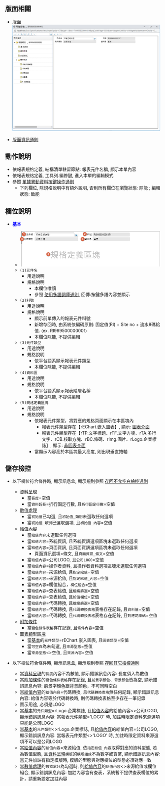 ## <div id="layout">版面相關</div>
* 版面
    ![pic][image_basic]

* [版面資訊通則][link_ruleother1]

## <div id="form-action">動作說明</div>

* 依報表規格定義, 結構清單駐留節點: 報表元件名稱, 顯示本單內容
* 依報表規格定義, 工具列.編修鍵, 進入本單的編輯模式
* 參照 [單據異動資料按鍵操作通則][link_rulebutton2]
    * 下列欄位, 除規格說明中有額外說明, 否則所有欄位在瀏覽狀態: 除能 ; 編輯狀態: 致能

## <div id="object-desc">欄位說明</div>

* <p id="fieldbreak1" style="color:blue;font-weight:bold">基本</p>

    * ![pic][image_basic_block1]
    * `(1)元件名`
        * 用途說明
        * 規格說明
			* 本欄位唯讀
            * 參照 [使用多語詞庫通則][link_ruledialog2], 回傳:按鍵多語內容並顯示
    * `(2)料號`
        * 用途說明
        * 規格說明
            * 顯示前單傳入的報表元件料號
			* 新增存回時, 由系統依編碼原則: 固定值(RI) + Site no + 流水8碼給值. (ex. RI999500000001)
            * 本欄位除能, 不提供編輯
    * `(3)元件類型`
        * 用途說明
        * 規格說明
            * 依平台語系顯示報表元件類型
            * 本欄位除能, 不提供編輯
    * `(4)資料區`
        * 用途說明
        * 規格說明
            * 依平台語系顯示報表階層名稱
            * 本欄位除能, 不提供編輯
    * `(5)規格定義區塊`
        * 用途說明
        * 規格說明
            * 依報表元件類型，將對應的規格頁面顯示在本區塊內
                * 報表元件類型存在【rEChart.嵌入圖表】, 顯示: [圖表介面](rEchart)
                * 報表元件類型存在【rTP.文字標題、rTF.文字方塊、rTA.多行文字、rCB.核取方塊、rBC.條碼、rImg.圖片、rLogo.企業標誌】, 顯示: [非圖表介面](OtherWidget)
            * 當顯示內容高於本區塊最大高度, 則出現垂直捲軸

## <div id="save-action">儲存檢控</div>

* 以下欄位符合條件時, 顯示訊息盒, 顯示規則參照 [存回不允空白檢控通則][link_ruleother7]
    * [資料呈現][link_otherwidget_fieldbreak1]
        * 當`長度`=空值
        * 當`資料超長`=折行固定行數, 且`折行固定行數`=空值
    * [數值處理][link_otherwidget_fieldbreak2]
        * 當`初始值`已勾選, 且`初始值_類別`未選取任何選項
        * 當`初始值_類別`已選取選項, 且`初始值_內容`=空值
    * [給值內容][link_otherwidget_fieldbreak3]
        * 當`給值內容`未選取任何選項
        * 當`給值內容`=系統資訊, 且系統資訊選項區塊未選取任何選項
        * 當`給值內容`=頁面資訊, 且頁面資訊選項區塊未選取任何選項
            * 頁面資訊選項=條文, 且`頁面資訊_條文`=空值
        * 當`給值內容`=公司LOGO, 且`公司LOGO`=空值
        * 當`給值內容`=操作者資料, 且操作者資料選項區塊未選取任何選項
        * 當`給值內容`=來源給值, 且`指定給值`=空值
        * 當`給值內容`=來源給值, 且`指定給值_內容`=空值
        * 當`給值內容`=欄位組合，`欄位組合`=空值
        * 當`給值內容`=查表給值, 且`檔案篩選`=空值
        * 當`給值內容`=查表給值, 且`給值欄位`=空值
        * 當`給值內容`=代碼轉換, 且`檔案篩選`=空值
        * 當`給值內容`=代碼轉換, 且`代碼轉換表格`表格存在記錄, 且`資料值`=空值
        * 當`給值內容`=代碼轉換, 且`代碼轉換表格`表格存在記錄, 且`對應詞庫碼`=空值
    * [附加條件][link_otherwidget_fieldbreak4]
        * 當`變色條件表格`存在記錄, 且`條件內容`=空值
    * [圖表類型區塊][link_rEchart_fieldbreak1]
        * 當[基本][link_fieldbreak1]的`元件類型`=rEChart.嵌入圖表, 且`圖表類型`=空值
        * 當`可空白`為未勾選, 且`來源型態`=空值
        * 當`來源型態`<>空值, 且`來源內容`=空值
	
* 以下欄位符合條件時, 顯示訊息盒, 顯示規則參照 [存回其它檢控通則][link_ruleother8]
    * 當[資料呈現][link_otherwidget_fieldbreak1]的`長度`內容不為數值, 顯示錯誤訊息內容: 長度須入為數值
    * 當[附加條件][link_otherwidget_fieldbreak4]的`變色條件表格`存在記錄, 且`前景字顏色`、`背景顏色`皆為空, 顯示錯誤訊息內容: 前景字顏色跟背景顏色，不可同時空白
    * 當[給值內容][link_otherwidget_fieldbreak3]的`給值內容`=代碼轉換, 且`代碼轉換表格`無任何記錄, 顯示錯誤訊息內容: 給值內容等於代碼轉換時, 則代碼轉換表格至少存在一筆記錄
    * 圖示用途, 必須是LOGO
    * 當[基本][link_fieldbreak1]的`元件類型`=rLogo.企業標誌, 且[給值內容][link_otherwidget_fieldbreak3]的給值內容<>公司LOGO, 顯示錯誤訊息內容: 當報表元件類型='LOGO' 時, 加註時限定資料來源選項只能是公司LOGO
    * 當[基本][link_fieldbreak1]的`元件類型`<>rLogo.企業標誌, 且[給值內容][link_otherwidget_fieldbreak3]的給值內容=公司LOGO, 顯示錯誤訊息內容: 當報表元件類型<>'LOGO' 時, 加註時限定資料來源選項不可以是公司LOGO
    * 當[給值內容][link_otherwidget_fieldbreak3]的`給值內容`=來源給值, 依`指定給值_內容`取得對應的資料型態, 若為數值型態, 且[資料呈現][link_otherwidget_fieldbreak1]`模版`的`模版組成`不為數字或貨幣, 顯示錯誤訊息內容: 當元件加註有指定模版時, 模版的型態與對應欄位的型態必須對應一致  
    * 當[數值處理][link_otherwidget_fieldbreak2]的`數據累計`為勾選時, 則[給值內容][link_otherwidget_fieldbreak3]的`給值內容`<>來源給值或欄位組合, 顯示錯誤訊息內容: 加註內容含有查表，系統暫不提供查表欄位的累計，請重新設定加註內容
    
    

<!-- 圖片 -->
[image_basic]:attachment/ReportObjectAnnotation_Basic.png
[image_basic_block1]:attachment/ReportObjectAnnotation_Basic_block1.png


<!-- 超連結 -->
[link_fieldbreak1]:#fieldbreak1 "欄位說明/基本"
[link_otherwidget_fieldbreak1]:OtherWidget#fieldbreak1 "欄位說明/資料呈現"
[link_otherwidget_fieldbreak2]:OtherWidget#fieldbreak2 "欄位說明/數值處理"
[link_otherwidget_fieldbreak3]:OtherWidget#fieldbreak3 "欄位說明/給值內容"
[link_otherwidget_fieldbreak4]:OtherWidget#fieldbreak4 "欄位說明/附加條件"
[link_rEchart_fieldbreak1]:rEchart#fieldbreak1 "欄位說明/圖表類型區塊"
[link_ruleother1]:{4}/IDE/Specification/RulesOther/README#ruleother1 "共用通則_其它/版面資訊通則"
[link_ruleother7]:{4}/IDE/Specification/RulesOther/README#ruleother7 "共用通則_其它/存回不允空白檢控通則"
[link_ruleother8]:{4}/IDE/Specification/RulesOther/README#ruleother8 "共用通則_其它/存回其它檢控通則"

[link_rulebutton2]:{4}/IDE/Specification/RulesButton/README#rulebutton2 "共用通則_按鍵/單據異動資料按鍵操作通則"
[link_rulebutton3]:{4}/IDE/Specification/RulesButton/README#rulebutton3 "共用通則_按鍵/操作表格記錄通則"

[link_ruledialog2]:{4}/IDE/Specification/RulesDialog/README#ruledialog2 "共用通則_開啟單據/使用多語詞庫通則"